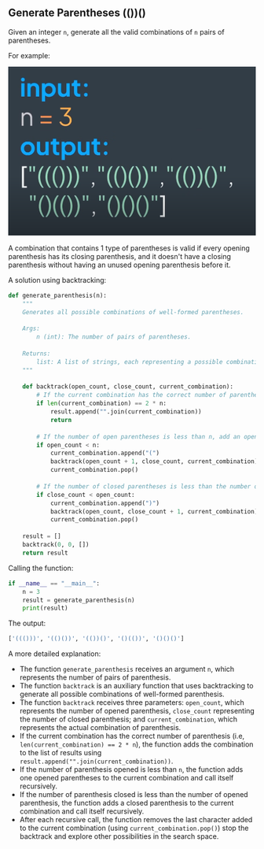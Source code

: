## Generate Parentheses (())()

Given an integer ``n``, generate all the valid combinations of ``n``
pairs of parentheses.

For example:

![](../static/generate-parentheses.png)

A combination that contains 1 type of parentheses is valid if every opening parenthesis has
its closing parenthesis, and it doesn't have a closing parenthesis without having an unused opening
parenthesis before it.

A solution using backtracking:

```python
def generate_parenthesis(n):
    """
    Generates all possible combinations of well-formed parentheses.

    Args:
        n (int): The number of pairs of parentheses.
    
    Returns:
        list: A list of strings, each representing a possible combination of well-formed parentheses.
    """

    def backtrack(open_count, close_count, current_combination):
        # If the current combination has the correct number of parentheses, add it to the results list.
        if len(current_combination) == 2 * n:
            result.append("".join(current_combination))
            return

        # If the number of open parentheses is less than n, add an open parenthesis to the current combination
        if open_count < n:
            current_combination.append("(")
            backtrack(open_count + 1, close_count, current_combination)
            current_combination.pop()

        # If the number of closed parentheses is less than the number of open parentheses, add a closed parenthesis to the current combination.
        if close_count < open_count:
            current_combination.append(")")
            backtrack(open_count, close_count + 1, current_combination)
            current_combination.pop()

    result = []
    backtrack(0, 0, [])
    return result
```

Calling the function:

```python
if __name__ == "__main__":
    n = 3
    result = generate_parenthesis(n)
    print(result)
```

The output:

```bash
['((()))', '(()())', '(())()', '()(())', '()()()']
```

A more detailed explanation:

- The function  ``generate_parenthesis`` receives an argument ``n``, which represents the number of pairs of parenthesis.
- The function ``backtrack`` is an auxiliary function that uses backtracking to generate all possible combinations of well-formed parenthesis.
- The function ``backtrack`` receives three parameters: ``open_count``, which represents the number of opened parenthesis, ``close_count`` representing
the number of closed parenthesis; and ``current_combination``, which represents the actual combination of parenthesis.
- If the current combination has the correct number of parenthesis (i.e, ``len(current_combination) == 2 * n``), the function adds the combination to the list of results using ``result.append("".join(current_combination))``.
- If the number of parenthesis opened is less than ``n``, the function adds one opened parentheses to the current combination and call itself recursively.
- If the number of parenthesis closed is less than the number of opened parenthesis, the function adds a closed parenthesis to the current combination and call itself recursively.
- After each recursive call, the function removes the last character added to the current combination (using ``current_combination.pop()``) stop the backtrack and explore other possibilities
in the search space.